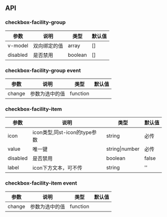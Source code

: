 ## API
### checkbox-facility-group
| 参数 | 说明 | 类型 | 默认值 |
| ---- | ---- | ---- | ---- |
| v-model   | 双向绑定的值| array| []  |
| disabled   | 是否禁用| boolean| []  |
### checkbox-facility-group  event
| 参数 | 说明 | 类型 | 默认值 |
| ---- | ---- | ---- | ---- |
| change   | 参数为选中的值| function|   |

### checkbox-facility-item
| 参数 | 说明 | 类型 | 默认值 |
| ---- | ---- | ---- | ---- |
| icon   | icon类型,同st-icon的type参数| string| 必传|
| value   | 唯一键| string\|number| 必传|
| disabled   | 是否禁用| boolean| false  |
| label   | icon下方文本，可不传| string| ''  |
### checkbox-facility-item  event
| 参数 | 说明 | 类型 | 默认值 |
| ---- | ---- | ---- | ---- |
| change   | 参数为选中的值| function|   |
